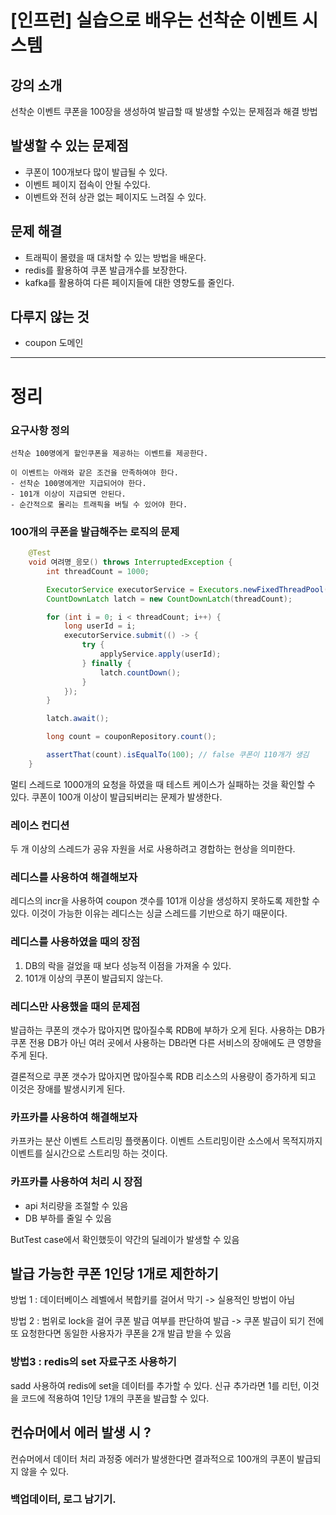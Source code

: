 # [인프런] 실습으로 배우는 선착순 이벤트 시스템

## 강의 소개
선착순 이벤트 쿠폰을 100장을 생성하여 발급할 때 발생할 수있는
문제점과 해결 방법

## 발생할 수 있는 문제점
- 쿠폰이 100개보다 많이 발급될 수 있다.
- 이벤트 페이지 접속이 안될 수있다.
- 이벤트와 전혀 상관 없는 페이지도 느려질 수 있다.

## 문제 해결
- 트래픽이 몰렸을 때 대처할 수 있는 방법을 배운다.
- redis를 활용하여 쿠폰 발급개수를 보장한다.
- kafka를 활용하여 다른 페이지들에 대한 영향도를 줄인다.

## 다루지 않는 것
- coupon 도메인
------------

# 정리

### 요구사항 정의
```agsl
선착순 100명에게 할인쿠폰을 제공하는 이벤트를 제공한다.

이 이벤트는 아래와 같은 조건을 만족하여야 한다.
- 선착순 100명에게만 지급되어야 한다.
- 101개 이상이 지급되면 안된다.
- 순간적으로 몰리는 트래픽을 버틸 수 있어야 한다.
```
### 100개의 쿠폰을 발급해주는 로직의 문제

```java
    @Test
    void 여려명_응모() throws InterruptedException {
        int threadCount = 1000;

        ExecutorService executorService = Executors.newFixedThreadPool(32); 
        CountDownLatch latch = new CountDownLatch(threadCount);

        for (int i = 0; i < threadCount; i++) {
            long userId = i;
            executorService.submit(() -> {
                try {
                    applyService.apply(userId);
                } finally {
                    latch.countDown();
                }
            });
        }

        latch.await();

        long count = couponRepository.count();

        assertThat(count).isEqualTo(100); // false 쿠폰이 110개가 생김
    }
```
멀티 스레드로 1000개의 요청을 하였을 때 테스트 케이스가 실패하는 것을 확인할 수 있다.
쿠폰이 100개 이상이 발급되버리는 문제가 발생한다.

### 레이스 컨디션

두 개 이상의 스레드가 공유 자원을 서로 사용하려고 경합하는 현상을 의미한다.

### 레디스를 사용하여 해결해보자

레디스의 incr을 사용하여 coupon 갯수를 101개 이상을 생성하지 못하도록
제한할 수 있다. 이것이 가능한 이유는 레디스는 싱글 스레드를 기반으로 하기 때문이다.

### 레디스를 사용하였을 때의 장점
1. DB의 락을 걸었을 때 보다 성능적 이점을 가져올 수 있다.
2. 101개 이상의 쿠폰이 발급되지 않는다.


### 레디스만 사용했을 때의 문제점
발급하는 쿠폰의 갯수가 많아지면 많아질수록 RDB에 부하가 오게 된다. 사용하는 DB가
쿠폰 전용 DB가 아닌 여러 곳에서 사용하는 DB라면 다른 서비스의 장애에도 큰 영향을 주게 된다.

결론적으로 쿠폰 갯수가 많아지면 많아질수록 RDB 리소스의 사용량이 증가하게 되고 이것은 장애를 발생시키게 된다.

### 카프카를 사용하여 해결해보자
카프카는 분산 이벤트 스트리밍 플랫폼이다.
이벤트 스트리밍이란 소스에서 목적지까지 이벤트를 실시간으로 스트리밍 하는 것이다.

### 카프카를 사용하여 처리 시 장점
- api 처리량을 조절할 수 있음
- DB 부하를 줄일 수 있음

ButTest case에서 확인했듯이 약간의 딜레이가 발생할 수 있음

## 발급 가능한 쿠폰 1인당 1개로 제한하기

방법 1 : 데이터베이스 레벨에서 복합키를 걸어서 막기
-> 실용적인 방법이 아님

방법 2 : 범위로 lock을 걸어 쿠폰 발급 여부를 판단하여 발급 
-> 쿠폰 발급이 되기 전에 또 요청한다면 동일한 사용자가 쿠폰을 2개 발급 받을 수 있음

### 방법3 : redis의 set 자료구조 사용하기

sadd 사용하여 redis에 set을 데이터를 추가할 수 있다.
신규 추가라면 1를 리턴, 이것을 코드에 적용하여 1인당 1개의 쿠폰을 발급할 수 있다.


## 컨슈머에서 에러 발생 시 ?
컨슈머에서 데이터 처리 과정중 에러가 발생한다면 결과적으로 100개의 쿠폰이 발급되지 않을 수 있다.


### 백업데이터, 로그 남기기.












